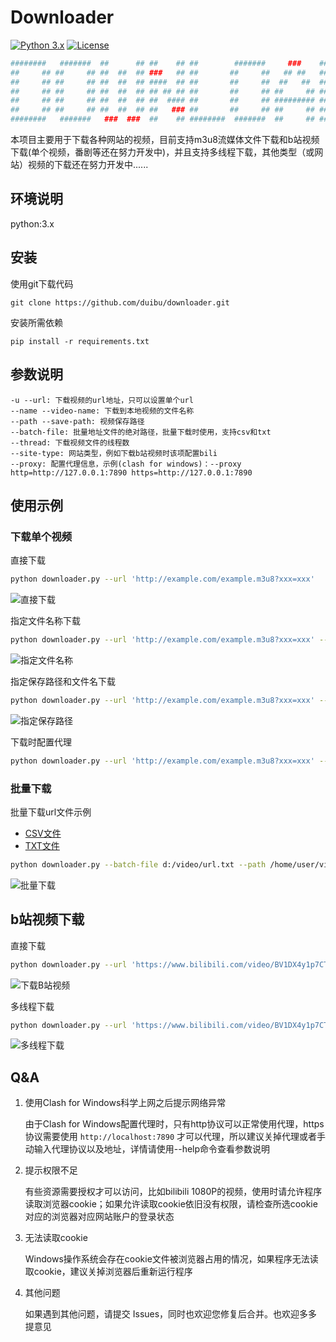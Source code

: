 # Downloader
[![Python 3.x](https://img.shields.io/badge/python-3.x-yellow.svg)](https://www.python.org/) [![License](https://img.shields.io/badge/license-MIT-red.svg)](https://raw.githubusercontent.com/duibu/downloader/main/LICENSE) 

```bash
########   #######  ##      ## ##    ## ##        #######     ###    ########  ######## ########
##     ## ##     ## ##  ##  ## ###   ## ##       ##     ##   ## ##   ##     ## ##       ##     ## 
##     ## ##     ## ##  ##  ## ####  ## ##       ##     ##  ##   ##  ##     ## ##       ##     ## 
##     ## ##     ## ##  ##  ## ## ## ## ##       ##     ## ##     ## ##     ## ######   ########  
##     ## ##     ## ##  ##  ## ##  #### ##       ##     ## ######### ##     ## ##       ##   ##   
##     ## ##     ## ##  ##  ## ##   ### ##       ##     ## ##     ## ##     ## ##       ##    ##  
########   #######   ###  ###  ##    ## ########  #######  ##     ## ########  ######## ##     ## 
```

本项目主要用于下载各种网站的视频，目前支持m3u8流媒体文件下载和b站视频下载(单个视频，番剧等还在努力开发中)，并且支持多线程下载，其他类型（或网站）视频的下载还在努力开发中......

## 环境说明

python:3.x

## 安装

使用git下载代码

```
git clone https://github.com/duibu/downloader.git
```

安装所需依赖

```
pip install -r requirements.txt
```

## 参数说明

```
-u --url: 下载视频的url地址，只可以设置单个url
--name --video-name: 下载到本地视频的文件名称
--path --save-path: 视频保存路径
--batch-file: 批量地址文件的绝对路径，批量下载时使用，支持csv和txt
--thread: 下载视频文件的线程数
--site-type: 网站类型，例如下载b站视频时该项配置bili
--proxy: 配置代理信息，示例(clash for windows)：--proxy http=http://127.0.0.1:7890 https=http://127.0.0.1:7890
```

## 使用示例

### 下载单个视频

直接下载

```bash
python downloader.py --url 'http://example.com/example.m3u8?xxx=xxx'
```

![直接下载](./example/image/Snipaste_2023-07-11_11-01-20.png)

指定文件名称下载

```bash
python downloader.py --url 'http://example.com/example.m3u8?xxx=xxx' --name video
```

![指定文件名称](./example/image/Snipaste_2023-07-11_11-03-57.png)

指定保存路径和文件名下载

```bash
python downloader.py --url 'http://example.com/example.m3u8?xxx=xxx' --name video --path /home/user/video
```

![指定保存路径](./example/image/Snipaste_2023-07-11_11-06-56.png)

下载时配置代理

```bash
python downloader.py --url 'http://example.com/example.m3u8?xxx=xxx' --proxy http='http://127.0.0.1:7890' https='https://127.0.0.1:7890'
```

### 批量下载

批量下载url文件示例

- [CSV文件](./example/batch-download.csv)
- [TXT文件](./example/batch-download.txt)

```bash
python downloader.py --batch-file d:/video/url.txt --path /home/user/video
```

![批量下载](./example/image/Snipaste_2023-07-11_10-54-46.png)

## b站视频下载

直接下载

```bash
python downloader.py --url 'https://www.bilibili.com/video/BV1DX4y1p7CT/' --site-type bili
```

![下载B站视频](./example/image/Snipaste_2023-07-11_11-08-24.png)

多线程下载

```bash
python downloader.py --url 'https://www.bilibili.com/video/BV1DX4y1p7CT/' --thread 2 --site-type bili
```

![多线程下载](./example/image/Snipaste_2023-07-11_11-10-07.png)



## Q&A

1. 使用Clash for Windows科学上网之后提示网络异常

   由于Clash for Windows配置代理时，只有http协议可以正常使用代理，https协议需要使用 `http://localhost:7890` 才可以代理，所以建议关掉代理或者手动输入代理协议以及地址，详情请使用--help命令查看参数说明

2. 提示权限不足

   有些资源需要授权才可以访问，比如bilibili 1080P的视频，使用时请允许程序读取浏览器cookie；如果允许读取cookie依旧没有权限，请检查所选cookie对应的浏览器对应网站账户的登录状态

3. 无法读取cookie

   Windows操作系统会存在cookie文件被浏览器占用的情况，如果程序无法读取cookie，建议关掉浏览器后重新运行程序

4. 其他问题

   如果遇到其他问题，请提交 Issues，同时也欢迎您修复后合并。也欢迎多多提意见
